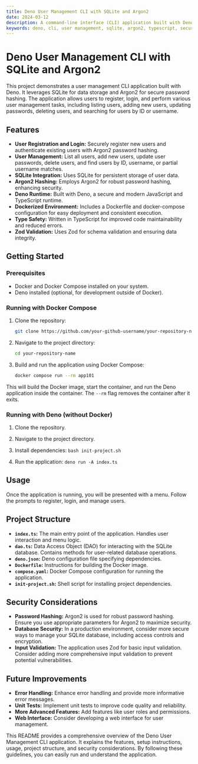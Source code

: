 ```yaml
---
title: Deno User Management CLI with SQLite and Argon2
date: 2024-03-12
description: A command-line interface (CLI) application built with Deno for managing users, utilizing SQLite for data persistence and Argon2 for password hashing.
keywords: deno, cli, user management, sqlite, argon2, typescript, security, docker
---
```


# Deno User Management CLI with SQLite and Argon2

This project demonstrates a user management CLI application built with Deno. It leverages SQLite for data storage and Argon2 for secure password hashing.  The application allows users to register, login, and perform various user management tasks, including listing users, adding new users, updating passwords, deleting users, and searching for users by ID or username.

## Features

* **User Registration and Login:** Securely register new users and authenticate existing users with Argon2 password hashing.
* **User Management:** List all users, add new users, update user passwords, delete users, and find users by ID, username, or partial username matches.
* **SQLite Integration:** Uses SQLite for persistent storage of user data.
* **Argon2 Hashing:** Employs Argon2 for robust password hashing, enhancing security.
* **Deno Runtime:** Built with Deno, a secure and modern JavaScript and TypeScript runtime.
* **Dockerized Environment:** Includes a Dockerfile and docker-compose configuration for easy deployment and consistent execution.
* **Type Safety:** Written in TypeScript for improved code maintainability and reduced errors.
* **Zod Validation:** Uses Zod for schema validation and ensuring data integrity.

## Getting Started

### Prerequisites

* Docker and Docker Compose installed on your system.
* Deno installed (optional, for development outside of Docker).

### Running with Docker Compose

1. Clone the repository:

   ```bash
   git clone https://github.com/your-github-username/your-repository-name.git 
   ```

2. Navigate to the project directory:

   ```bash
   cd your-repository-name
   ```

3. Build and run the application using Docker Compose:

   ```bash
   docker compose run --rm app101
   ```

This will build the Docker image, start the container, and run the Deno application inside the container.  The `--rm` flag removes the container after it exits.

### Running with Deno (without Docker)

1. Clone the repository.
2. Navigate to the project directory.
3. Install dependencies: `bash init-project.sh`

4. Run the application: `deno run -A index.ts`

## Usage

Once the application is running, you will be presented with a menu. Follow the prompts to register, login, and manage users.

## Project Structure

* **`index.ts`:** The main entry point of the application. Handles user interaction and menu logic.
* **`dao.ts`:** Data Access Object (DAO) for interacting with the SQLite database. Contains methods for user-related database operations.
* **`deno.json`:**  Deno configuration file specifying dependencies.
* **`Dockerfile`:**  Instructions for building the Docker image.
* **`compose.yaml`:**  Docker Compose configuration for running the application.
* **`init-project.sh`:** Shell script for installing project dependencies.



## Security Considerations

* **Password Hashing:**  Argon2 is used for robust password hashing. Ensure you use appropriate parameters for Argon2 to maximize security.
* **Database Security:**  In a production environment, consider more secure ways to manage your SQLite database, including access controls and encryption.
* **Input Validation:** The application uses Zod for basic input validation.  Consider adding more comprehensive input validation to prevent potential vulnerabilities.


## Future Improvements

* **Error Handling:** Enhance error handling and provide more informative error messages.
* **Unit Tests:** Implement unit tests to improve code quality and reliability.
* **More Advanced Features:** Add features like user roles and permissions.
* **Web Interface:** Consider developing a web interface for user management.


This README provides a comprehensive overview of the Deno User Management CLI application.  It explains the features, setup instructions, usage, project structure, and security considerations.  By following these guidelines, you can easily run and understand the application.